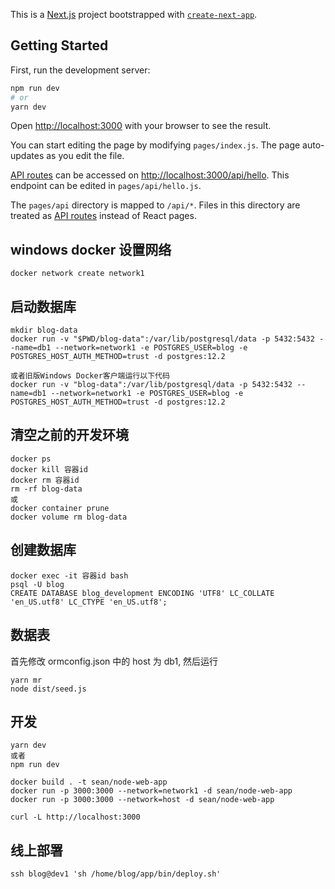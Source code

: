 This is a [Next.js](https://nextjs.org/) project bootstrapped with [`create-next-app`](https://github.com/vercel/next.js/tree/canary/packages/create-next-app).

## Getting Started

First, run the development server:

```bash
npm run dev
# or
yarn dev
```

Open [http://localhost:3000](http://localhost:3000) with your browser to see the result.

You can start editing the page by modifying `pages/index.js`. The page auto-updates as you edit the file.

[API routes](https://nextjs.org/docs/api-routes/introduction) can be accessed on [http://localhost:3000/api/hello](http://localhost:3000/api/hello). This endpoint can be edited in `pages/api/hello.js`.

The `pages/api` directory is mapped to `/api/*`. Files in this directory are treated as [API routes](https://nextjs.org/docs/api-routes/introduction) instead of React pages.

## windows docker 设置网络

```
docker network create network1
```

## 启动数据库

```
mkdir blog-data
docker run -v "$PWD/blog-data":/var/lib/postgresql/data -p 5432:5432 --name=db1 --network=network1 -e POSTGRES_USER=blog -e POSTGRES_HOST_AUTH_METHOD=trust -d postgres:12.2

或者旧版Windows Docker客户端运行以下代码
docker run -v "blog-data":/var/lib/postgresql/data -p 5432:5432 --name=db1 --network=network1 -e POSTGRES_USER=blog -e POSTGRES_HOST_AUTH_METHOD=trust -d postgres:12.2
```

## 清空之前的开发环境

```
docker ps
docker kill 容器id
docker rm 容器id
rm -rf blog-data
或
docker container prune
docker volume rm blog-data
```

## 创建数据库

```
docker exec -it 容器id bash
psql -U blog
CREATE DATABASE blog_development ENCODING 'UTF8' LC_COLLATE 'en_US.utf8' LC_CTYPE 'en_US.utf8';
```

## 数据表

首先修改 ormconfig.json 中的 host 为 db1, 然后运行

```
yarn mr
node dist/seed.js
```

## 开发

```
yarn dev
或者
npm run dev
```

```
docker build . -t sean/node-web-app
docker run -p 3000:3000 --network=network1 -d sean/node-web-app
docker run -p 3000:3000 --network=host -d sean/node-web-app
```

```
curl -L http://localhost:3000
```

## 线上部署

```
ssh blog@dev1 'sh /home/blog/app/bin/deploy.sh'
```
